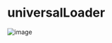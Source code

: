 # universalLoader

![image](https://user-images.githubusercontent.com/106742344/224482249-3ee08c36-0414-4a0a-8812-9d4aacdc0564.png)
